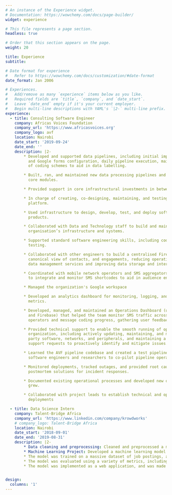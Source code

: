 ```yaml
---
# An instance of the Experience widget.
# Documentation: https://wowchemy.com/docs/page-builder/
widget: experience

# This file represents a page section.
headless: true

# Order that this section appears on the page.
weight: 20

title: Experience
subtitle:

# Date format for experience
#   Refer to https://wowchemy.com/docs/customization/#date-format
date_format: Jan 2006

# Experiences.
#   Add/remove as many `experience` items below as you like.
#   Required fields are `title`, `company`, and `date_start`.
#   Leave `date_end` empty if it's your current employer.
#   Begin multi-line descriptions with YAML's `|2-` multi-line prefix.
experience:
  - title: Consulting Software Engineer
    company: Africas Voices Foundation
    company_url: 'https://www.africasvoices.org'
    company_logo: avf
    location: Nairobi
    date_start: '2019-09-24'
    date_end: ''
    description: |2-
        * Developed and supported data pipelines, including initial implementation, SMS platform
          and Google forms configuration, daily pipeline execution, maintenance, and uploading
          of coding schemes to aid in data labelling.

        * Built, ran, and maintained new data processing pipelines and infrastructure using existing
          core modules.

        * Provided support in core infrastructural investments in between projects.

        * In charge of creating, co-designing, maintaining, and testing SMS flow on the Textit
          platform.

        * Used infrastructure to design, develop, test, and deploy software architecture for new
          products.

        * Collaborated with Data and Technology staff to build and maintain the core
          organisation’s infrastructure and systems.

        * Supported standard software engineering skills, including code review, debugging, and
          testing.

        * Collaborated with other engineers to build a centralised Firebase database that provided a
          canonical view of contacts, and engagements, reducing operational costs from 3rd-party
          data management services and improving data storage and interaction.

        * Coordinated with mobile network operators and SMS aggregators in Kenya and Somalia
          to integrate and monitor SMS shortcodes to aid in audience engagement.

        * Managed the organization's Google workspace

        * Developed an analytics dashboard for monitoring, logging, and alerting data pipeline
          metrics.

        * Developed, managed, and maintained an Operations Dashboard (using Python, D3.js,
          and Firebase) that helped the team monitor SMS traffic across different mobile network
          operators and message coding progress, gathering user feedback for improvement.

        * Provided technical support to enable the smooth running of operations in the
          organization, including actively updating, maintaining, and monitoring computers, 3rd
          party software, networks, and peripherals, and maintaining a working log of technical
          support requests to proactively identify and mitigate issues.

        * Learned the AVF pipeline codebase and created a test pipeline, collaborating with other
          software engineers and researchers to co-pilot pipeline operations

        * Monitored deployments, tracked outages, and provided root cause analysis and
          postmortem solutions for incident responses.

        * Documented existing operational processes and developed new ones as the infrastructure
          grew.

        * Collaborated with project leads to establish technical and operational plans for
          deployments

  - title: Data Science Intern
    company: Talent-Bridge Africa 
    company_url: 'https://www.linkedin.com/company/krowdworks'
    # company_logo: Talent-Bridge Africa
    location: Nairobi
    date_start: '2018-09-01'
    date_end: '2019-08-31'
    description: |2-
        * Data cleaning and preprocessing: Cleaned and preprocessed a massive dataset of job postings, removing outliers and imputing missing values.
        * Machine Learning Project: Developed a machine learning model using the O*NET career database to help students find careers they can excel in based on their subject undertaken, abilities, and interests.
        * The model was trained on a massive dataset of job postings, and was able to accurately predict the career that a student was most likely to be successful in with a high degree of accuracy.
        * The model was evaluated using a variety of metrics, including accuracy, precision, and recall.
        * The model was implemented as a web application, and was made available to students.


design:
  columns: '1'
---
```

